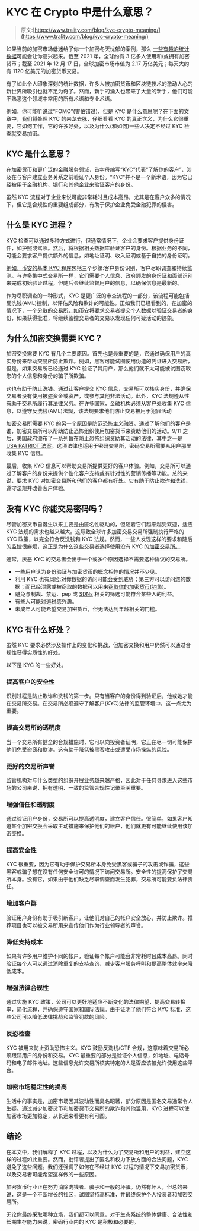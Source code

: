 # KYC 在 Crypto 中是什么意思？

> 原文:[https://www.trality.com/blog/kyc-crypto-meaning/](https://www.trality.com/blog/kyc-crypto-meaning/)

如果当前的加密市场低迷给了你一个加密冬天忧郁的案例，那么 [一些有趣的统计数据](https://buybitcoinworldwide.com/cryptocurrency-statistics/)可能会让你高兴起来。截至 2021 年，全球约有 3 亿多人使用和/或拥有加密货币；截至 2021 年 12 月 17 日，全球加密市场市值为 2.17 万亿美元；每天大约有 1120 亿美元的加密货币交易。

有了如此令人印象深刻的统计数据，许多人被加密货币和区块链技术的激动人心的新世界所吸引也就不足为奇了。然而，新手的涌入也带来了大量的新手，他们可能不熟悉这个领域中常用的所有术语和专业术语。

例如，你可能听说过“FOMO”(害怕错过)，但是 KYC 是什么意思呢？在下面的文章中，我们将处理 KYC 的来龙去脉，仔细看看 KYC 的真正含义，为什么它很重要，它如何工作，它的许多好处，以及为什么(和如何)一些人决定不经过 KYC 检查就交易加密。

## KYC 是什么意思？

在加密货币和更广泛的金融服务领域，首字母缩写“KYC”代表“了解你的客户”，涉及在与客户建立业务关系之前验证个人身份。“KYC”并不是一个新术语，因为它已经被用于金融机构、银行和其他企业来验证客户的身份。

虽然 KYC 流程对于企业来说可能非常耗时且成本高昂，尤其是在客户众多的情况下，但它是合规性的重要组成部分，有助于保护企业免受金融犯罪的侵害。

## 什么是 KYC 进程？

KYC 检查可以通过多种方式进行，但通常情况下，企业会要求客户提供身份证件，如护照或驾照。然后，将根据相关数据库验证客户的身份。根据业务的不同，可能会要求客户提供额外的信息，如地址证明、收入证明或基于自拍的身份证明。

[例如，币安的基本 KYC 程序](https://www.binance.com/en-GB/blog/ecosystem/%E2%80%8Bwhat-is-kyc-or-identity-verification-and-how-is-it-increasingly-important-for-crypto-421499824684903785)包括三个步骤:客户身份识别、客户尽职调查和持续监测。与许多集中式交易所一样，它们需要个人信息、政府颁发的身份证和面部识别来完成初始验证过程，但随后会继续监督用户的信息，以确保信息是最新的。

作为尽职调查的一种形式，KYC 是更广泛的审查流程的一部分，该流程可能包括反洗钱(AML)控制，以评估风险和欺诈的可能性。正如我们已经看到的，在加密的情况下，一个[分散的交易所，如币安](/blog/the-ultimate-binance-review)将要求交易者提交个人数据以验证交易者的身份，如果获得批准，将继续监控交易者的交易以发现任何可疑活动的迹象。

## 为什么加密交换需要 KYC？

加密交换需要 KYC 有几个主要原因。首先也是最重要的是，它通过确保用户的真实身份来帮助交易所防止欺诈。例如，黑客可能试图使用伪造的凭证进入交易所，但是，如果交易所已经通过 KYC 验证了其用户，那么他们就不太可能被试图窃取您的个人信息和身份的骗子所欺骗。

这也有助于防止洗钱。通过让客户提交 KYC 信息，交易所可以核实身份，并确保交易者没有使用被盗资金或资产，或参与其他非法活动。此外，KYC 法规遵从性有助于交易所履行其法律义务。在许多国家，金融机构必须从客户处收集 KYC 信息，以遵守反洗钱(AML)法规，该法规要求他们防止交易被用于犯罪活动

加密交易所需要 KYC 的另一个原因是防范恐怖主义融资。通过了解他们的客户是谁，加密交易所可以帮助防止恐怖组织使用加密货币来资助他们的活动。9/11 之后，美国政府颁布了一系列旨在防止恐怖组织资助其活动的法律，其中之一是 [USA PATRIOT 法案](https://www.fincen.gov/resources/statutes-regulations/usa-patriot-act)。这项法律也适用于密码交易所，密码交易所需要从用户那里收集 KYC 信息。

最后，收集 KYC 信息可以帮助交易所提供更好的客户体验。例如，交易所可以通过了解客户的身份来提供个性化客户支持或有针对性的营销传播等功能。总的来说，要求 KYC 对加密交易所和他们的客户都有好处。它有助于防止欺诈和洗钱、遵守法规并改善客户体验。

## 没有 KYC 你能交易密码吗？

尽管加密货币自诞生以来主要是由匿名性驱动的，但随着它们越来越受欢迎，适应 KYC 法规的需求也越来越大。这导致全球许多加密交易交易所强制执行严格的 KYC 政策，以完全符合反洗钱和 KYC 法规。然而，一些人发现这样的要求和随后的监控很麻烦，这正是为什么这些交易者选择使用没有 KYC 的[加密交易所。](/blog/crypto-exchanges-without-kyc)

通常，厌恶 KYC 的交易者会出于一个或多个原因选择不需要这种协议的交易所。

*   一些用户认为身份验证与加密货币的概念相悖的情况并不少见。
*   利用 KYC 也有风险:对你数据的访问可能会受到威胁；第三方可以访问您的数据；而已经泄露或被窃取的数据可以用来[窃取你的加密货币(钓鱼)](/blog/cryptocurrency-scams)。
*   避免与制裁、禁运、pep 或 [SDNs](https://www.uscybersecurity.net/csmag/automating-cybersecurity-using-software-defined-networking/) 相关的筛选可能符合某些人的利益。
*   有些人可能对逃税感兴趣。
*   未成年人可能希望交易加密货币，但无法达到年龄相关的门槛。

## KYC 有什么好处？

虽然 KYC 要求必然涉及操作上的变化和挑战，但加密交换和用户仍然可以通过合规性获得实质性的好处。

以下是 KYC 的一些好处。

### 提高客户的安全性

识别过程是防止欺诈和洗钱的第一步。只有当客户的身份得到验证后，他或她才能在交易所交易。在交易所必须遵守了解客户(KYC)法律的监管环境中，这一点尤为重要。

### 提高交易所的透明度

当一个交易所有健全的合规措施时，它可以向投资者证明，它正在尽一切可能保护他们免受盗窃和欺诈。这有助于降低被黑客攻击或遭受市场操纵的风险。

### 更好的交易所声誉

监管机构对与什么类型的组织开展业务越来越严格，因此对于任何寻求进入这些市场的公司来说，拥有透明、一致的监管合规性记录至关重要。

### 增强信任和透明度

通过验证用户身份，交易所可以提高透明度，建立客户信任。很简单，如果客户知道某个加密交换会采取主动措施来保护他们的帐户，他们就更有可能继续使用该加密交换。

### 提高安全性

KYC 很重要，因为它有助于保护交易所本身免受黑客或骗子的攻击或诈骗，这些黑客或骗子想在没有任何安全许可的情况下访问交易所。安全性的提高保护了交易所本身。没有它，如果由于他们缺乏尽职调查而发生犯罪，交易所可能要负法律责任。

### 增加客户群

验证用户身份有助于吸引新客户，让他们对自己的帐户安全放心，并防止欺诈。推荐项目也可以被交易所用来宣传他们作为行业领导者的声誉。

### 降低支持成本

如果有许多用户维护不同的帐户，验证每个帐户可能会非常耗时且成本高昂。同时验证每个人可以通过消除重复的支持查询、减少客户服务呼叫和提高整体效率来降低成本。

### 增强法律合规性

通过实施 KYC 政策，公司可以更好地适应不断变化的法律期望，提高交易转换率，简化流程，并确保遵守国家和国际法规。由于证明了他们符合 KYC 标准，这些公司可以降低法律挑战和监管罚款的风险。

### 反恐检查

KYC 被用来防止资助恐怖主义。KYC 鼓励反洗钱/CTF 合规，这意味着交易所必须跟踪用户的身份和交易。KYC 最重要的部分是验证个人信息，如地址、电话号码和电子邮件地址。这些信息允许交易所核实特定的人是否应该被允许使用这些平台。

### 加密市场稳定性的提高

生活中的事实是，加密市场因其波动性而臭名昭著，部分原因是匿名交易通常令人生疑。通过减少加密货币和加密货币交易所的欺诈和其他滥用，KYC 进程可以使加密市场更加稳定，从长远来看更有利可图。

## 结论

在本文中，我们解释了 KYC 过程，以及为什么为了交易所和用户的利益，建立这样的过程如此重要。然而，批评者提出了匿名和权力下放方面的合法问题，KYC 避免了这些问题。我们还强调了如何在不经过 KYC 过程的情况下交易加密货币，以及交易者可能希望这样做的一些原因。

加密货币行业正在努力消除洗钱者、骗子和一般的坏蛋。仍然有坏人，但总的来说，这是一个不断增长的社区，试图坚持高标准，并最终保护个人投资者和加密交易所。

无论你最终采取哪种立场，我们都可以同意，对于生态系统的整体健康、合法性和长期生存能力来说，密码行业内的 KYC 是积极和必要的。